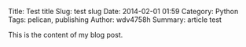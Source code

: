 Title: Test title
Slug: test slug
Date: 2014-02-01 01:59
Category: Python
Tags: pelican, publishing
Author: wdv4758h
Summary: article test

This is the content of my blog post.
